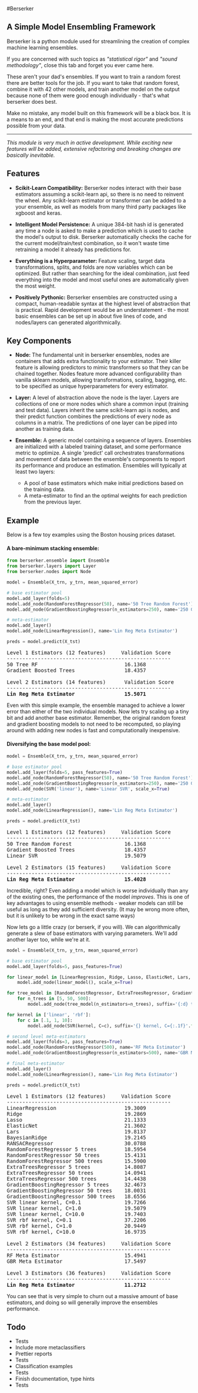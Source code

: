 #Berserker
<!---ᛒΣᚱᛊΣᚱᛕΣᚱ-->
## A Simple Model Ensembling Framework

Berserker is a python module used for streamlining the creation of complex machine learning ensembles.  

If you are concerned with such topics as *"statistical rigor"* and *"sound methodology"*, close this tab and forget you ever came here. 

These aren't your dad's ensembles. If you want to train a random forest there are better tools for the job. If you want to take that random forest, combine it with 42 other models, and train another model on the output because none of them were good enough individually - that's what berserker does best.
 
 Make no mistake, any model built on this framework will be a black box.  It is a means to an end, and that end is making the most accurate predictions possible from your data.

---
*This module is very much in active development. While exciting new features will be added, extensive refactoring and breaking changes are basically inevitable.*

## Features

 - __Scikit-Learn Compatibility:__ Berserker nodes interact with their base estimators assuming a scikit-learn api, so there is no need to reinvent the wheel.  Any scikit-learn estimator or transformer can be added to a your ensemble, as well as models from many third party packages like xgboost and keras.
  
 - __Intelligent Model Persistence:__ A unique 384-bit hash id is generated any time a node is asked to make a prediction which is used to cache the model's output to disk.  Berserker automatically checks the cache for the current model/train/test combination, so it won't waste time retraining a model it already has predictions for.
 
 - __Everything is a Hyperparameter:__ Feature scaling, target data transformations, splits, and folds are now variables which can be optimized.  But rather than searching for the ideal combination, just feed everything into the model and most useful ones are automatically given the most weight.
 
 - __Positively Pythonic:__ Berserker ensembles are constructed using a compact, human-readable syntax at the highest level of abstraction that is practical.  Rapid development would be an understatement - the most basic ensembles can be set up in about five lines of code, and nodes/layers can generated algorithmically.

## Key Components

 - __Node:__ The fundamental unit in berserker ensembles, nodes are containers that adds extra functionality to your estimator. Their killer feature is allowing predictors to mimic transformers so that they can be chained together.  Nodes feature more advanced configurability than vanilla sklearn models, allowing transformations, scaling, bagging, etc. to be specified as unique hyperparameters for every estimator.
 
 - __Layer:__ A level of abstraction above the node is the layer.  Layers are collections of one or more nodes which share a common input (training and test data).  Layers inherit the same scikit-learn api is nodes, and their predict function combines the predictions of every node as columns in a matrix.  The predictions of one layer can be piped into another as training data.
 
 - __Ensemble:__ A generic model containing a sequence of layers.  Ensembles are initialized with a labeled training dataset, and some performance metric to optimize. A single 'predict' call orchestrates transformations and movement of data between the ensemble's components to report its performance and produce an estimation. Ensembles will typically at least two layers:
    - A pool of base estimators which make initial predictions based on the training data.
    - A meta-estimator to find an the optimal weights for each prediction from the previous layer.
 
## Example
Below is a few toy examples using the Boston housing prices dataset.

#### A bare-minimum stacking ensemble:
```python
from berserker.ensemble import Ensemble
from berserker.layers import Layer
from berserker.nodes import Node

model = Ensemble(X_trn, y_trn, mean_squared_error)

# base estimator pool
model.add_layer(folds=5)
model.add_node(RandomForestRegressor(50), name='50 Tree Random Forest')
model.add_node(GradientBoostingRegressor(n_estimators=250), name='250 Gradient Boosted Trees')

# meta-estimator
model.add_layer()
model.add_node(LinearRegression(), name='Lin Reg Meta Estimator')

preds = model.predict(X_tst)
```
<pre>
Level 1 Estimators (12 features)     Validation Score
-----------------------------------------------------
50 Tree RF                            16.1368
Gradient Boosted Trees                18.4357

Level 2 Estimators (14 features)      Validation Score
-----------------------------------------------------
<b>Lin Reg Meta Estimator                15.5071</b>
</pre>

Even with this simple example, the ensemble managed to achieve a lower error than either of the two individual models.  Now lets try scaling up a tiny bit and add another base estimator.  Remember, the original random forest and gradient boosting models to not need to be recomputed, so playing around with adding new nodes is fast and computationally inexpensive.

#### Diversifying the base model pool:
```python
model = Ensemble(X_trn, y_trn, mean_squared_error)

# base estimator pool
model.add_layer(folds=5, pass_features=True)
model.add_node(RandomForestRegressor(50), name='50 Tree Random Forest')
model.add_node(GradientBoostingRegressor(n_estimators=250), name='250 Gradient Boosted Trees')
model.add_node(SVR('linear'), name='Linear SVR', scale_x=True)

# meta-estimator
model.add_layer()
model.add_node(LinearRegression(), name='Lin Reg Meta Estimator')

preds = model.predict(X_tst)
```
<pre>
Level 1 Estimators (12 features)     Validation Score
-----------------------------------------------------
50 Tree Random Forest                 16.1368
Gradient Boosted Trees                18.4357
Linear SVR                            19.5079

Level 2 Estimators (15 features)     Validation Score
-----------------------------------------------------
<b>Lin Reg Meta Estimator                15.4028</b>
</pre>

Incredible, right?  Even adding a model which is worse individually than any of the existing ones, the performance of the model *improves*.  This is one of key advantages to using ensemble methods - weaker models can still be useful as long as they add sufficient diversity. (It may be wrong more often, but it is unlikely to be wrong in the exact same ways)

Now lets go a little crazy (or berserk, if you will).  We can algorithmically generate a slew of base estimators with varying parameters.  We'll add another layer too, while we're at it.

```python
model = Ensemble(X_trn, y_trn, mean_squared_error)

# base estimator pool
model.add_layer(folds=5, pass_features=True)

for linear_model in [LinearRegression, Ridge, Lasso, ElasticNet, Lars, BayesianRidge, RANSACRegressor]:
    model.add_node(linear_model(), scale_x=True)

for tree_model in [RandomForestRegressor, ExtraTreesRegressor, GradientBoostingRegressor]:
    for n_trees in [5, 50, 500]:
        model.add_node(tree_model(n_estimators=n_trees), suffix='{:d} trees'.format(n_trees))

for kernel in ['linear', 'rbf']:
    for c in [.1, 1, 10]:
        model.add_node(SVR(kernel, C=c), suffix='{} kernel, C={:.1f}'.format(kernel, c), scale_x=True)

# second level meta-estimators
model.add_layer(folds=3, pass_features=True)
model.add_node(RandomForestRegressor(500), name='RF Meta Estimator')
model.add_node(GradientBoostingRegressor(n_estimators=500), name='GBR Meta Estimator')

# final meta-estimator
model.add_layer()
model.add_node(LinearRegression(), name='Lin Reg Meta Estimator')

preds = model.predict(X_tst)
```
<pre>
Level 1 Estimators (12 features)     Validation Score
-----------------------------------------------------
LinearRegression                      19.3009
Ridge                                 19.2869
Lasso                                 21.1333
ElasticNet                            21.3602
Lars                                  19.8137
BayesianRidge                         19.2145
RANSACRegressor                       30.0788
RandomForestRegressor 5 trees         18.5954
RandomForestRegressor 50 trees        15.4131
RandomForestRegressor 500 trees       15.5900
ExtraTreesRegressor 5 trees           14.8087
ExtraTreesRegressor 50 trees          14.0941
ExtraTreesRegressor 500 trees         14.4438
GradientBoostingRegressor 5 trees     32.4673
GradientBoostingRegressor 50 trees    18.0031
GradientBoostingRegressor 500 trees   18.6556
SVR linear kernel, C=0.1              19.7266
SVR linear kernel, C=1.0              19.5079
SVR linear kernel, C=10.0             19.7403
SVR rbf kernel, C=0.1                 37.2206
SVR rbf kernel, C=1.0                 20.9449
SVR rbf kernel, C=10.0                16.9735

Level 2 Estimators (34 features)     Validation Score
-----------------------------------------------------
RF Meta Estimator                     15.4941
GBR Meta Estimator                    17.5497

Level 3 Estimators (36 features)     Validation Score
-----------------------------------------------------
<b>Lin Reg Meta Estimator                11.2712</b>
</pre>

You can see that is very simple to churn out a massive amount of base estimators, and doing so will generally improve the ensembles performance.

## Todo
- Tests
- Include more metaclassifiers
- Prettier reports
- Tests
- Classification examples
- Tests
- Finish documentation, type hints
- Tests